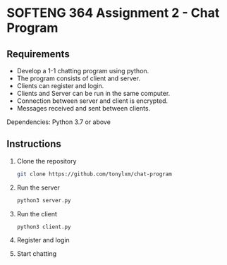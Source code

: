 # SOFTENG 364 Assignment 2 - Chat Program

## Requirements
- Develop a 1-1 chatting program using python.
- The program consists of client and server.
- Clients can register and login.
- Clients and Server can be run in the same computer.
- Connection between server and client is encrypted.
- Messages received and sent between clients.

Dependencies: Python 3.7 or above

## Instructions
1. Clone the repository

    ```bash
    git clone https://github.com/tonylxm/chat-program
    ```

2. Run the server

   ```bash
   python3 server.py
   ```

3. Run the client

    ```bash
    python3 client.py
    ```

4. Register and login
5. Start chatting
